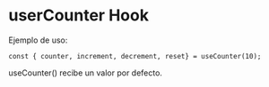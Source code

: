 # userCounter Hook


Ejemplo de uso:

``````
const { counter, increment, decrement, reset} = useCounter(10);

``````

useCounter() recibe un valor por defecto.

